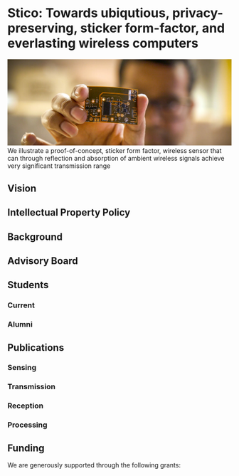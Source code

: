 # Stico: Towards ubiqutious, privacy-preserving, sticker form-factor, and everlasting wireless computers
![Sticker form factor sensor](abbflexsensor.jpeg)  
We illustrate a proof-of-concept, sticker form factor, wireless sensor that can through reflection and absorption of ambient wireless signals achieve very significant transmission range

## Vision


## Intellectual Property Policy

## Background


## Advisory Board


## Students


### Current


### Alumni



## Publications


### Sensing


### Transmission


### Reception


### Processing 



## Funding

We are generously supported through the following grants:

